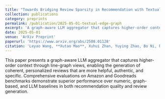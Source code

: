 ```yaml
---
title: "Towards Bridging Review Sparsity in Recommendation with Textual Edge Graph Representation"
collection: publications
category: preprints
permalink: /publication/2025-05-01-textual-edge-graph
excerpt: 'A graph-aware LLM aggregator that captures higher-order context through line-graph views for personalized review generation.'
date: 2025-05-01
venue: 'ArXiv Preprint'
paperurl: 'https://www.arxiv.org/abs/2508.01128'
citation: 'Leyao Wang, **Xutao Mao**, Xuhui Zhan, Yuying Zhao, Bo Ni, Ryan A. Rossi, Nesreen K. Ahmed, Tyler Derr (2025). &quot;Towards Bridging Review Sparsity in Recommendation with Textual Edge Graph Representation.&quot; <i>ArXiv Preprint</i>.'
---
```

This paper presents a graph-aware LLM aggregator that captures higher-order context through line-graph views, enabling the generation of coherent, personalized reviews that are more helpful, authentic, and specific. Comprehensive evaluations on Amazon and Goodreads benchmarks demonstrate superior performance over numeric, graph-based, and LLM baselines in both recommendation quality and review generation. 